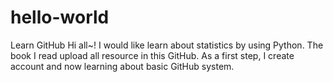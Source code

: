 # hello-world
Learn GitHub
Hi all~!
I would like learn about statistics by using Python. The book I read upload all resource in this GitHub.
As a first step, I create account and now learning about basic GitHub system.
